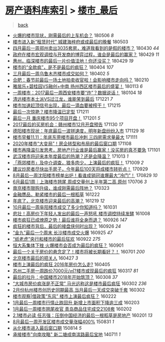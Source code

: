 [房产语料库索引](../../README.md)  > [楼市_最后](楼市_最后.md)
====
> [back](../README.md)

- [火爆的楼市现状，刚需最后的上车机会？](http://jkwz.applinzi.com/ittc/7099765160090797073.html#%E7%81%AB%E7%88%86%E7%9A%84%E6%A5%BC%E5%B8%82%E7%8E%B0%E7%8A%B6%EF%BC%8C%E5%88%9A%E9%9C%80%E6%9C%80%E5%90%8E%E7%9A%84%E4%B8%8A%E8%BD%A6%E6%9C%BA%E4%BC%9A%EF%BC%9F) 180506 *8* 
- [楼市进入新“租赁时代” 城建海梓府或成最后的晚餐](http://jkwz.applinzi.com/ittc/7098930945283589126.html#%E6%A5%BC%E5%B8%82%E8%BF%9B%E5%85%A5%E6%96%B0%E2%80%9C%E7%A7%9F%E8%B5%81%E6%97%B6%E4%BB%A3%E2%80%9D+%E5%9F%8E%E5%BB%BA%E6%B5%B7%E6%A2%93%E5%BA%9C%E6%88%96%E6%88%90%E6%9C%80%E5%90%8E%E7%9A%84%E6%99%9A%E9%A4%90) 180503  
- [四月最后一周郑州卖出3035套房，难道我看到的是假的楼市？](http://jkwz.applinzi.com/ittc/7097895781241717766.html#%E5%9B%9B%E6%9C%88%E6%9C%80%E5%90%8E%E4%B8%80%E5%91%A8%E9%83%91%E5%B7%9E%E5%8D%96%E5%87%BA3035%E5%A5%97%E6%88%BF%EF%BC%8C%E9%9A%BE%E9%81%93%E6%88%91%E7%9C%8B%E5%88%B0%E7%9A%84%E6%98%AF%E5%81%87%E7%9A%84%E6%A5%BC%E5%B8%82%EF%BC%9F) 180430 *44* 
- [政府在楼市宏观调控与开发商的博弈过程，谁会是最后的赢家？](http://jkwz.applinzi.com/ittc/7097440066542765066.html#%E6%94%BF%E5%BA%9C%E5%9C%A8%E6%A5%BC%E5%B8%82%E5%AE%8F%E8%A7%82%E8%B0%83%E6%8E%A7%E4%B8%8E%E5%BC%80%E5%8F%91%E5%95%86%E7%9A%84%E5%8D%9A%E5%BC%88%E8%BF%87%E7%A8%8B%EF%BC%8C%E8%B0%81%E4%BC%9A%E6%98%AF%E6%9C%80%E5%90%8E%E7%9A%84%E8%B5%A2%E5%AE%B6%EF%BC%9F) 180429 *11* 
- [惠州，临深楼市的最后一片价值洼地！你还没买？](http://jkwz.applinzi.com/ittc/7097339319167747082.html#%E6%83%A0%E5%B7%9E%EF%BC%8C%E4%B8%B4%E6%B7%B1%E6%A5%BC%E5%B8%82%E7%9A%84%E6%9C%80%E5%90%8E%E4%B8%80%E7%89%87%E4%BB%B7%E5%80%BC%E6%B4%BC%E5%9C%B0%EF%BC%81%E4%BD%A0%E8%BF%98%E6%B2%A1%E4%B9%B0%EF%BC%9F) 180429 *19* 
- [楼市的“全款疯”，是不是最后的疯狂？](http://jkwz.applinzi.com/ittc/7088124007893435409.html#%E6%A5%BC%E5%B8%82%E7%9A%84%E2%80%9C%E5%85%A8%E6%AC%BE%E7%96%AF%E2%80%9D%EF%BC%8C%E6%98%AF%E4%B8%8D%E6%98%AF%E6%9C%80%E5%90%8E%E7%9A%84%E7%96%AF%E7%8B%82%EF%BC%9F) 180404 *107* 
- [三月最后一周乌鲁木齐楼市成交如何？](http://jkwz.applinzi.com/ittc/7087457046578594832.html#%E4%B8%89%E6%9C%88%E6%9C%80%E5%90%8E%E4%B8%80%E5%91%A8%E4%B9%8C%E9%B2%81%E6%9C%A8%E9%BD%90%E6%A5%BC%E5%B8%82%E6%88%90%E4%BA%A4%E5%A6%82%E4%BD%95%EF%BC%9F) 180402 *5* 
- [合肥：春节前最后一场土地拍卖收官啦！会影响楼市走向吗？](http://jkwz.applinzi.com/ittc/7068487904739722257.html#%E5%90%88%E8%82%A5%EF%BC%9A%E6%98%A5%E8%8A%82%E5%89%8D%E6%9C%80%E5%90%8E%E4%B8%80%E5%9C%BA%E5%9C%9F%E5%9C%B0%E6%8B%8D%E5%8D%96%E6%94%B6%E5%AE%98%E5%95%A6%EF%BC%81%E4%BC%9A%E5%BD%B1%E5%93%8D%E6%A5%BC%E5%B8%82%E8%B5%B0%E5%90%91%E5%90%97%EF%BC%9F) 180210  
- [雅居乐+碧桂园VS融创+中南 扬州西区楼市最后的盛宴！](http://jkwz.applinzi.com/ittc/7058075019395990539.html#%E9%9B%85%E5%B1%85%E4%B9%90%2B%E7%A2%A7%E6%A1%82%E5%9B%ADVS%E8%9E%8D%E5%88%9B%2B%E4%B8%AD%E5%8D%97+%E6%89%AC%E5%B7%9E%E8%A5%BF%E5%8C%BA%E6%A5%BC%E5%B8%82%E6%9C%80%E5%90%8E%E7%9A%84%E7%9B%9B%E5%AE%B4%EF%BC%81) 180113 *6* 
- [一周楼市：2017最后一周西安楼市要“炸”？数据说话！](http://jkwz.applinzi.com/ittc/7054676371027002374.html#%E4%B8%80%E5%91%A8%E6%A5%BC%E5%B8%82%EF%BC%9A2017%E6%9C%80%E5%90%8E%E4%B8%80%E5%91%A8%E8%A5%BF%E5%AE%89%E6%A5%BC%E5%B8%82%E8%A6%81%E2%80%9C%E7%82%B8%E2%80%9D%EF%BC%9F%E6%95%B0%E6%8D%AE%E8%AF%B4%E8%AF%9D%EF%BC%81) 180104 *18* 
- [清远楼市本土派VS过江龙，谁能笑到最后](http://jkwz.applinzi.com/ittc/7049659827540722704.html#%E6%B8%85%E8%BF%9C%E6%A5%BC%E5%B8%82%E6%9C%AC%E5%9C%9F%E6%B4%BEVS%E8%BF%87%E6%B1%9F%E9%BE%99%EF%BC%8C%E8%B0%81%E8%83%BD%E7%AC%91%E5%88%B0%E6%9C%80%E5%90%8E) 171221 *7* 
- [楼市加速赶顶信号出现，最后一滴血要被榨干！](http://jkwz.applinzi.com/ittc/7047277123310453776.html#%E6%A5%BC%E5%B8%82%E5%8A%A0%E9%80%9F%E8%B5%B6%E9%A1%B6%E4%BF%A1%E5%8F%B7%E5%87%BA%E7%8E%B0%EF%BC%8C%E6%9C%80%E5%90%8E%E4%B8%80%E6%BB%B4%E8%A1%80%E8%A6%81%E8%A2%AB%E6%A6%A8%E5%B9%B2%EF%BC%81) 171215  
- [最后一次惊艳？楼市降温已定型](http://jkwz.applinzi.com/ittc/7045924528788603920.html#%E6%9C%80%E5%90%8E%E4%B8%80%E6%AC%A1%E6%83%8A%E8%89%B3%EF%BC%9F%E6%A5%BC%E5%B8%82%E9%99%8D%E6%B8%A9%E5%B7%B2%E5%AE%9A%E5%9E%8B) 171211  
- [最后一月 重庆楼市95个项目开盘！](http://jkwz.applinzi.com/ittc/7042094167558194192.html#%E6%9C%80%E5%90%8E%E4%B8%80%E6%9C%88+%E9%87%8D%E5%BA%86%E6%A5%BC%E5%B8%8295%E4%B8%AA%E9%A1%B9%E7%9B%AE%E5%BC%80%E7%9B%98%EF%BC%81) 171201 *5* 
- [2017最后的买房机会：赣州楼市12月开盘预告](http://jkwz.applinzi.com/ittc/7041766153418966033.html#2017%E6%9C%80%E5%90%8E%E7%9A%84%E4%B9%B0%E6%88%BF%E6%9C%BA%E4%BC%9A%EF%BC%9A%E8%B5%A3%E5%B7%9E%E6%A5%BC%E5%B8%8212%E6%9C%88%E5%BC%80%E7%9B%98%E9%A2%84%E5%91%8A) 171130 *17* 
- [德阳楼市现状：年底最后一波拼速度，明年新盘纷纷入市](http://jkwz.applinzi.com/ittc/7041435168668124177.html#%E5%BE%B7%E9%98%B3%E6%A5%BC%E5%B8%82%E7%8E%B0%E7%8A%B6%EF%BC%9A%E5%B9%B4%E5%BA%95%E6%9C%80%E5%90%8E%E4%B8%80%E6%B3%A2%E6%8B%BC%E9%80%9F%E5%BA%A6%EF%BC%8C%E6%98%8E%E5%B9%B4%E6%96%B0%E7%9B%98%E7%BA%B7%E7%BA%B7%E5%85%A5%E5%B8%82) 171129 *16* 
- [楼市早餐11.11：年底东莞楼市最后冲刺 三四房需求量最大](http://jkwz.applinzi.com/ittc/7034591159865836560.html#%E6%A5%BC%E5%B8%82%E6%97%A9%E9%A4%9011.11%EF%BC%9A%E5%B9%B4%E5%BA%95%E4%B8%9C%E8%8E%9E%E6%A5%BC%E5%B8%82%E6%9C%80%E5%90%8E%E5%86%B2%E5%88%BA+%E4%B8%89%E5%9B%9B%E6%88%BF%E9%9C%80%E6%B1%82%E9%87%8F%E6%9C%80%E5%A4%A7) 171111  
- [2020年楼市“大变局”！房企转型和布局的最后窗口期](http://jkwz.applinzi.com/ittc/7033482735883125776.html#2020%E5%B9%B4%E6%A5%BC%E5%B8%82%E2%80%9C%E5%A4%A7%E5%8F%98%E5%B1%80%E2%80%9D%EF%BC%81%E6%88%BF%E4%BC%81%E8%BD%AC%E5%9E%8B%E5%92%8C%E5%B8%83%E5%B1%80%E7%9A%84%E6%9C%80%E5%90%8E%E7%AA%97%E5%8F%A3%E6%9C%9F) 171108  
- [楼市再降温引发思考，房地产行业谁是最后赢家！没买房的真不要急](http://jkwz.applinzi.com/ittc/7031091197957899280.html#%E6%A5%BC%E5%B8%82%E5%86%8D%E9%99%8D%E6%B8%A9%E5%BC%95%E5%8F%91%E6%80%9D%E8%80%83%EF%BC%8C%E6%88%BF%E5%9C%B0%E4%BA%A7%E8%A1%8C%E4%B8%9A%E8%B0%81%E6%98%AF%E6%9C%80%E5%90%8E%E8%B5%A2%E5%AE%B6%EF%BC%81%E6%B2%A1%E4%B9%B0%E6%88%BF%E7%9A%84%E7%9C%9F%E4%B8%8D%E8%A6%81%E6%80%A5) 171101  
- [武汉楼市将迎来本年度最后的热潮？还是会降温？](http://jkwz.applinzi.com/ittc/7023842670315832336.html#%E6%AD%A6%E6%B1%89%E6%A5%BC%E5%B8%82%E5%B0%86%E8%BF%8E%E6%9D%A5%E6%9C%AC%E5%B9%B4%E5%BA%A6%E6%9C%80%E5%90%8E%E7%9A%84%E7%83%AD%E6%BD%AE%EF%BC%9F%E8%BF%98%E6%98%AF%E4%BC%9A%E9%99%8D%E6%B8%A9%EF%BC%9F) 171013 *1* 
- [「燕郊楼市」及中介调查，狼多肉少，上演最后的疯狂！](http://jkwz.applinzi.com/ittc/7022367462325224465.html#%E3%80%8C%E7%87%95%E9%83%8A%E6%A5%BC%E5%B8%82%E3%80%8D%E5%8F%8A%E4%B8%AD%E4%BB%8B%E8%B0%83%E6%9F%A5%EF%BC%8C%E7%8B%BC%E5%A4%9A%E8%82%89%E5%B0%91%EF%BC%8C%E4%B8%8A%E6%BC%94%E6%9C%80%E5%90%8E%E7%9A%84%E7%96%AF%E7%8B%82%EF%BC%81) 171009 *2* 
- [建议炒房者尽快出手房子，今年最后100天将成楼市转折点！](http://jkwz.applinzi.com/ittc/7018769032348697616.html#%E5%BB%BA%E8%AE%AE%E7%82%92%E6%88%BF%E8%80%85%E5%B0%BD%E5%BF%AB%E5%87%BA%E6%89%8B%E6%88%BF%E5%AD%90%EF%BC%8C%E4%BB%8A%E5%B9%B4%E6%9C%80%E5%90%8E100%E5%A4%A9%E5%B0%86%E6%88%90%E6%A5%BC%E5%B8%82%E8%BD%AC%E6%8A%98%E7%82%B9%EF%BC%81) 170929  
- [8月最后一周沈阳楼市榜单出炉！看谁成销冠谁爆最大“冷门”！](http://jkwz.applinzi.com/ittc/7007151944970535952.html#8%E6%9C%88%E6%9C%80%E5%90%8E%E4%B8%80%E5%91%A8%E6%B2%88%E9%98%B3%E6%A5%BC%E5%B8%82%E6%A6%9C%E5%8D%95%E5%87%BA%E7%82%89%EF%BC%81%E7%9C%8B%E8%B0%81%E6%88%90%E9%94%80%E5%86%A0%E8%B0%81%E7%88%86%E6%9C%80%E5%A4%A7%E2%80%9C%E5%86%B7%E9%97%A8%E2%80%9D%EF%BC%81) 170829 *10* 
- [6月最后1周｜上海楼市翘尾 周成交量创上半年第二高 原创](http://jkwz.applinzi.com/ittc/6987187406368146436.html#6%E6%9C%88%E6%9C%80%E5%90%8E1%E5%91%A8%EF%BD%9C%E4%B8%8A%E6%B5%B7%E6%A5%BC%E5%B8%82%E7%BF%98%E5%B0%BE+%E5%91%A8%E6%88%90%E4%BA%A4%E9%87%8F%E5%88%9B%E4%B8%8A%E5%8D%8A%E5%B9%B4%E7%AC%AC%E4%BA%8C%E9%AB%98+%E5%8E%9F%E5%88%9B) 170706 *3* 
- [南京楼市限购升级，谁成刚需最后阵地？](http://jkwz.applinzi.com/ittc/6948165226678715397.html#%E5%8D%97%E4%BA%AC%E6%A5%BC%E5%B8%82%E9%99%90%E8%B4%AD%E5%8D%87%E7%BA%A7%EF%BC%8C%E8%B0%81%E6%88%90%E5%88%9A%E9%9C%80%E6%9C%80%E5%90%8E%E9%98%B5%E5%9C%B0%EF%BC%9F) 170323  
- [金融赝品，勒紧楼市的最后一根稻草](http://jkwz.applinzi.com/ittc/6914506582397551620.html#%E9%87%91%E8%9E%8D%E8%B5%9D%E5%93%81%EF%BC%8C%E5%8B%92%E7%B4%A7%E6%A5%BC%E5%B8%82%E7%9A%84%E6%9C%80%E5%90%8E%E4%B8%80%E6%A0%B9%E7%A8%BB%E8%8D%89) 161222  
- [年底了，北京楼市迎来最后的高潮？](http://jkwz.applinzi.com/ittc/6913454025231303684.html#%E5%B9%B4%E5%BA%95%E4%BA%86%EF%BC%8C%E5%8C%97%E4%BA%AC%E6%A5%BC%E5%B8%82%E8%BF%8E%E6%9D%A5%E6%9C%80%E5%90%8E%E7%9A%84%E9%AB%98%E6%BD%AE%EF%BC%9F) 161219 *12* 
- [10月最后一周阜阳楼市成交了多少你知道吗？](http://jkwz.applinzi.com/ittc/6895207304940487685.html#10%E6%9C%88%E6%9C%80%E5%90%8E%E4%B8%80%E5%91%A8%E9%98%9C%E9%98%B3%E6%A5%BC%E5%B8%82%E6%88%90%E4%BA%A4%E4%BA%86%E5%A4%9A%E5%B0%91%E4%BD%A0%E7%9F%A5%E9%81%93%E5%90%97%EF%BC%9F) 161031  
- [悲壮！高房价下年轻人发出的最后一声怒吼 楼市调控持续发酵](http://jkwz.applinzi.com/ittc/6886695925061256197.html#%E6%82%B2%E5%A3%AE%EF%BC%81%E9%AB%98%E6%88%BF%E4%BB%B7%E4%B8%8B%E5%B9%B4%E8%BD%BB%E4%BA%BA%E5%8F%91%E5%87%BA%E7%9A%84%E6%9C%80%E5%90%8E%E4%B8%80%E5%A3%B0%E6%80%92%E5%90%BC+%E6%A5%BC%E5%B8%82%E8%B0%83%E6%8E%A7%E6%8C%81%E7%BB%AD%E5%8F%91%E9%85%B5) 161008  
- [楼市疯狂已成燎原之势！最后谁将全身而退？](http://jkwz.applinzi.com/ittc/6882235312809444356.html#%E6%A5%BC%E5%B8%82%E7%96%AF%E7%8B%82%E5%B7%B2%E6%88%90%E7%87%8E%E5%8E%9F%E4%B9%8B%E5%8A%BF%EF%BC%81%E6%9C%80%E5%90%8E%E8%B0%81%E5%B0%86%E5%85%A8%E8%BA%AB%E8%80%8C%E9%80%80%EF%BC%9F) 160926 *147* 
- [疯狂的楼市背后，最后的接盘侠何时出现？](http://jkwz.applinzi.com/ittc/6882202765345948677.html#%E7%96%AF%E7%8B%82%E7%9A%84%E6%A5%BC%E5%B8%82%E8%83%8C%E5%90%8E%EF%BC%8C%E6%9C%80%E5%90%8E%E7%9A%84%E6%8E%A5%E7%9B%98%E4%BE%A0%E4%BD%95%E6%97%B6%E5%87%BA%E7%8E%B0%EF%BC%9F) 160926 *24* 
- [“金九”最后一个周末 长沙楼市成交火爆](http://jkwz.applinzi.com/ittc/6881846791863010308.html#%E2%80%9C%E9%87%91%E4%B9%9D%E2%80%9D%E6%9C%80%E5%90%8E%E4%B8%80%E4%B8%AA%E5%91%A8%E6%9C%AB+%E9%95%BF%E6%B2%99%E6%A5%BC%E5%B8%82%E6%88%90%E4%BA%A4%E7%81%AB%E7%88%86) 160925 *47* 
- [“纸老虎”央行和楼市的最后狂欢](http://jkwz.applinzi.com/ittc/6880628974979384325.html#%E2%80%9C%E7%BA%B8%E8%80%81%E8%99%8E%E2%80%9D%E5%A4%AE%E8%A1%8C%E5%92%8C%E6%A5%BC%E5%B8%82%E7%9A%84%E6%9C%80%E5%90%8E%E7%8B%82%E6%AC%A2) 160922 *275* 
- [恒大系集体下挫 火爆楼市会否成为最后的疯狂？](http://jkwz.applinzi.com/ittc/6872927859039011845.html#%E6%81%92%E5%A4%A7%E7%B3%BB%E9%9B%86%E4%BD%93%E4%B8%8B%E6%8C%AB+%E7%81%AB%E7%88%86%E6%A5%BC%E5%B8%82%E4%BC%9A%E5%90%A6%E6%88%90%E4%B8%BA%E6%9C%80%E5%90%8E%E7%9A%84%E7%96%AF%E7%8B%82%EF%BC%9F) 160901  
- [最后一个关于房价的悬念定了！楼市将被长期看好？！](http://jkwz.applinzi.com/ittc/6849846457414452228.html#%E6%9C%80%E5%90%8E%E4%B8%80%E4%B8%AA%E5%85%B3%E4%BA%8E%E6%88%BF%E4%BB%B7%E7%9A%84%E6%82%AC%E5%BF%B5%E5%AE%9A%E4%BA%86%EF%BC%81%E6%A5%BC%E5%B8%82%E5%B0%86%E8%A2%AB%E9%95%BF%E6%9C%9F%E7%9C%8B%E5%A5%BD%EF%BC%9F%EF%BC%81) 160701 *200* 
- [北京楼市最后的把关人](http://jkwz.applinzi.com/ittc/6825874213407556613.html#%E5%8C%97%E4%BA%AC%E6%A5%BC%E5%B8%82%E6%9C%80%E5%90%8E%E7%9A%84%E6%8A%8A%E5%85%B3%E4%BA%BA) 160427 *3* 
- [楼市上演最后的疯狂 2016年房价怎么走?](http://jkwz.applinzi.com/ittc/6817615553963230212.html#%E6%A5%BC%E5%B8%82%E4%B8%8A%E6%BC%94%E6%9C%80%E5%90%8E%E7%9A%84%E7%96%AF%E7%8B%82+2016%E5%B9%B4%E6%88%BF%E4%BB%B7%E6%80%8E%E4%B9%88%E8%B5%B0%3F) 160405  
- [苏州二手房一周跌价7000元/㎡?楼市或现最后的疯狂](http://jkwz.applinzi.com/ittc/6810648553449849860.html#%E8%8B%8F%E5%B7%9E%E4%BA%8C%E6%89%8B%E6%88%BF%E4%B8%80%E5%91%A8%E8%B7%8C%E4%BB%B77000%E5%85%83%2F%E3%8E%A1%3F%E6%A5%BC%E5%B8%82%E6%88%96%E7%8E%B0%E6%9C%80%E5%90%8E%E7%9A%84%E7%96%AF%E7%8B%82) 160317 *81* 
- [最后的拉升：中国楼市2018年开始筑顶？](http://jkwz.applinzi.com/ittc/6807158550371501060.html#%E6%9C%80%E5%90%8E%E7%9A%84%E6%8B%89%E5%8D%87%EF%BC%9A%E4%B8%AD%E5%9B%BD%E6%A5%BC%E5%B8%822018%E5%B9%B4%E5%BC%80%E5%A7%8B%E7%AD%91%E9%A1%B6%EF%BC%9F) 160308 *37* 
- [“大城市房价疯涨是不正常” 马光远称这是楼市最后疯狂](http://jkwz.applinzi.com/ittc/6805080809245508613.html#%E2%80%9C%E5%A4%A7%E5%9F%8E%E5%B8%82%E6%88%BF%E4%BB%B7%E7%96%AF%E6%B6%A8%E6%98%AF%E4%B8%8D%E6%AD%A3%E5%B8%B8%E2%80%9D+%E9%A9%AC%E5%85%89%E8%BF%9C%E7%A7%B0%E8%BF%99%E6%98%AF%E6%A5%BC%E5%B8%82%E6%9C%80%E5%90%8E%E7%96%AF%E7%8B%82) 160302 *236* 
- [2月份杭州楼市创历史同期最高  当月最后一天成交突破千套](http://jkwz.applinzi.com/ittc/6805035077939495941.html#2%E6%9C%88%E4%BB%BD%E6%9D%AD%E5%B7%9E%E6%A5%BC%E5%B8%82%E5%88%9B%E5%8E%86%E5%8F%B2%E5%90%8C%E6%9C%9F%E6%9C%80%E9%AB%98++%E5%BD%93%E6%9C%88%E6%9C%80%E5%90%8E%E4%B8%80%E5%A4%A9%E6%88%90%E4%BA%A4%E7%AA%81%E7%A0%B4%E5%8D%83%E5%A5%97) 160302  
- [楼市观察|借政策“东风” 楼市上演最后疯狂？](http://jkwz.applinzi.com/ittc/6801625336336876548.html#%E6%A5%BC%E5%B8%82%E8%A7%82%E5%AF%9F%7C%E5%80%9F%E6%94%BF%E7%AD%96%E2%80%9C%E4%B8%9C%E9%A3%8E%E2%80%9D+%E6%A5%BC%E5%B8%82%E4%B8%8A%E6%BC%94%E6%9C%80%E5%90%8E%E7%96%AF%E7%8B%82%EF%BC%9F) 160222  
- [1月最后一周楼市行情止跌回升 新增上市面积下降逾三成](http://jkwz.applinzi.com/ittc/6794500792748868612.html#1%E6%9C%88%E6%9C%80%E5%90%8E%E4%B8%80%E5%91%A8%E6%A5%BC%E5%B8%82%E8%A1%8C%E6%83%85%E6%AD%A2%E8%B7%8C%E5%9B%9E%E5%8D%87+%E6%96%B0%E5%A2%9E%E4%B8%8A%E5%B8%82%E9%9D%A2%E7%A7%AF%E4%B8%8B%E9%99%8D%E9%80%BE%E4%B8%89%E6%88%90) 160203  
- [1月最后一周楼市翘尾收官 青岛商品住宅成交2108套](http://jkwz.applinzi.com/ittc/6794258545600103429.html#1%E6%9C%88%E6%9C%80%E5%90%8E%E4%B8%80%E5%91%A8%E6%A5%BC%E5%B8%82%E7%BF%98%E5%B0%BE%E6%94%B6%E5%AE%98+%E9%9D%92%E5%B2%9B%E5%95%86%E5%93%81%E4%BD%8F%E5%AE%85%E6%88%90%E4%BA%A42108%E5%A5%97) 160202  
- [2.1楼市必读  任志强：压倒中国经济的最后一根稻草是房地产](http://jkwz.applinzi.com/ittc/6793808087756571653.html#2.1%E6%A5%BC%E5%B8%82%E5%BF%85%E8%AF%BB++%E4%BB%BB%E5%BF%97%E5%BC%BA%EF%BC%9A%E5%8E%8B%E5%80%92%E4%B8%AD%E5%9B%BD%E7%BB%8F%E6%B5%8E%E7%9A%84%E6%9C%80%E5%90%8E%E4%B8%80%E6%A0%B9%E7%A8%BB%E8%8D%89%E6%98%AF%E6%88%BF%E5%9C%B0%E4%BA%A7) 160201 *13* 
- [8月最后一周开发区楼市成交量涨幅400%](http://jkwz.applinzi.com/ittc/6736756659217712133.html#8%E6%9C%88%E6%9C%80%E5%90%8E%E4%B8%80%E5%91%A8%E5%BC%80%E5%8F%91%E5%8C%BA%E6%A5%BC%E5%B8%82%E6%88%90%E4%BA%A4%E9%87%8F%E6%B6%A8%E5%B9%85400%25) 150831 *1* 
- [从化楼市进入最后窗口期](http://jkwz.applinzi.com/ittc/547650615711056684.html#%E4%BB%8E%E5%8C%96%E6%A5%BC%E5%B8%82%E8%BF%9B%E5%85%A5%E6%9C%80%E5%90%8E%E7%AA%97%E5%8F%A3%E6%9C%9F) 150814 *5* 
- [承接楼市&quot;向南攻略&quot; 新二塘成南滨路最后宝地](http://jkwz.applinzi.com/ittc/547650611370495634.html#%E6%89%BF%E6%8E%A5%E6%A5%BC%E5%B8%82%26quot%3B%E5%90%91%E5%8D%97%E6%94%BB%E7%95%A5%26quot%3B+%E6%96%B0%E4%BA%8C%E5%A1%98%E6%88%90%E5%8D%97%E6%BB%A8%E8%B7%AF%E6%9C%80%E5%90%8E%E5%AE%9D%E5%9C%B0) 140711 *1* 
